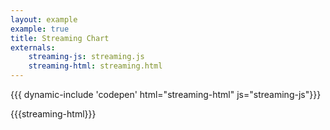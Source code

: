 ```yaml
---
layout: example
example: true
title: Streaming Chart
externals:
    streaming-js: streaming.js
    streaming-html: streaming.html
---
```


{{{ dynamic-include 'codepen' html="streaming-html" js="streaming-js"}}}

{{{streaming-html}}}

<script>
{{{streaming-js}}}
</script>
